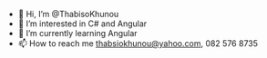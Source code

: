 - 👋 Hi, I’m @ThabisoKhunou
- 👀 I’m interested in C# and Angular
- 🌱 I’m currently learning Angular
- 📫 How to reach me thabsiokhunou@yahoo.com, 082 576 8735

<!---
Starting from Visual Studio, Microsoft has added Bootstrap as the default user interface framework through a NuGet package. So, 
bootstrap will be automatically added to your project, if you choose the ASP.NET Web Forms (.NET Framework) template. But the default bootstrap which 
comes with it will be of older version, say 3.0.0. You have to upgrade the Bootstrap NuGet package to add the latest version of bootstrap to your Web Forms project.
--->
